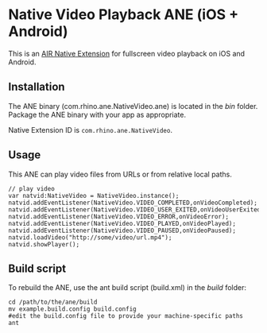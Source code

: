 Native Video Playback ANE (iOS + Android)
=========================================

This is an [AIR Native Extension](http://www.adobe.com/devnet/air/native-extensions-for-air.html) for fullscreen video playback on iOS and Android.


Installation
---------

The ANE binary (com.rhino.ane.NativeVideo.ane) is located in the *bin* folder.  Package the ANE binary with your app as appropriate.

Native Extension ID is `com.rhino.ane.NativeVideo`.


Usage
---------

This ANE can play video files from URLs or from relative local paths.

    // play video
    var natvid:NativeVideo = NativeVideo.instance();
    natvid.addEventListener(NativeVideo.VIDEO_COMPLETED,onVideoCompleted);
    natvid.addEventListener(NativeVideo.VIDEO_USER_EXITED,onVideoUserExited);
    natvid.addEventListener(NativeVideo.VIDEO_ERROR,onVideoError);
    natvid.addEventListener(NativeVideo.VIDEO_PLAYED,onVideoPlayed);
    natvid.addEventListener(NativeVideo.VIDEO_PAUSED,onVideoPaused);
    natvid.loadVideo("http://some/video/url.mp4");
    natvid.showPlayer();


Build script
---------

To rebuild the ANE, use the ant build script (build.xml) in the *build* folder:

    cd /path/to/the/ane/build
    mv example.build.config build.config
    #edit the build.config file to provide your machine-specific paths
    ant
